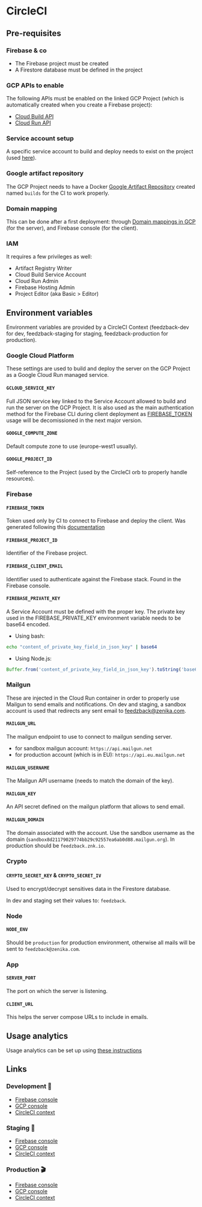 # CircleCI

## Pre-requisites

### Firebase & co

- The Firebase project must be created
- A Firestore database must be defined in the project

### GCP APIs to enable

The following APIs must be enabled on the linked GCP Project (which is automatically created when you create a Firebase project):

- [Cloud Build API](https://console.cloud.google.com/apis/library/cloudbuild.googleapis.com)
- [Cloud Run API](https://console.cloud.google.com/apis/library/run.googleapis.com)

### Service account setup

A specific service account to build and deploy needs to exist on the project (used [here](#gcloud_service_key)).

### Google artifact repository

The GCP Project needs to have a Docker [Google Artifact Repository](https://console.cloud.google.com/artifacts) created named `builds` for the CI to work properly.

### Domain mapping

This can be done after a first deployment: through [Domain mappings in GCP](https://console.cloud.google.com/run/domains) (for the server), and Firebase console (for the client).

### IAM

It requires a few privileges as well:

- Artifact Registry Writer
- Cloud Build Service Account
- Cloud Run Admin
- Firebase Hosting Admin
- Project Editor (aka Basic > Editor)

## Environment variables

Environment variables are provided by a CircleCI Context (feedzback-dev for dev, feedzback-staging for staging, feedzback-production for production).

### Google Cloud Platform

These settings are used to build and deploy the server on the GCP Project as a Google Cloud Run managed service.

#### `GCLOUD_SERVICE_KEY`

Full JSON service key linked to the Service Account allowed to build and run the server on the GCP Project.
It is also used as the main authentication method for the Firebase CLI during client deployment as [FIREBASE_TOKEN](#firebase_token) usage will be decomissioned in the next major version.

#### `GOOGLE_COMPUTE_ZONE`

Default compute zone to use (europe-west1 usually).

#### `GOOGLE_PROJECT_ID`

Self-reference to the Project (used by the CircleCI orb to properly handle resources).

### Firebase

#### `FIREBASE_TOKEN`

Token used only by CI to connect to Firebase and deploy the client. Was generated following this [documentation](https://firebase.google.com/docs/cli?authuser=0#cli-ci-systems)

#### `FIREBASE_PROJECT_ID`

Identifier of the Firebase project.

#### `FIREBASE_CLIENT_EMAIL`

Identifier used to authenticate against the Firebase stack. Found in the Firebase console.

#### `FIREBASE_PRIVATE_KEY`

A Service Account must be defined with the proper key. The private key used in the FIREBASE_PRIVATE_KEY environment variable needs to be base64 encoded.

- Using bash:

```bash
echo "content_of_private_key_field_in_json_key" | base64
```

- Using Node.js:

```js
Buffer.from('content_of_private_key_field_in_json_key').toString('base64');
```

### Mailgun

These are injected in the Cloud Run container in order to properly use Mailgun to send emails and notifications.
On dev and staging, a sandbox account is used that redirects any sent email to [feedzback@zenika.com](mailto:feedzback@zenika.com).

#### `MAILGUN_URL`

The mailgun endpoint to use to connect to mailgun sending server.

- for sandbox mailgun account: `https://api.mailgun.net`
- for production account (which is in EU): `https://api.eu.mailgun.net`

#### `MAILGUN_USERNAME`

The Mailgun API username (needs to match the domain of the key).

#### `MAILGUN_KEY`

An API secret defined on the mailgun platform that allows to send email.

#### `MAILGUN_DOMAIN`

The domain associated with the account.
Use the sandbox username as the domain (`sandbox8d21179029774bb29c92557ea6ab0d88.mailgun.org`).
In production should be `feedzback.znk.io`.

### Crypto

#### `CRYPTO_SECRET_KEY` & `CRYPTO_SECRET_IV`

Used to encrypt/decrypt sensitives data in the Firestore database.

In dev and staging set their values to: `feedzback`.

### Node

#### `NODE_ENV`

Should be `production` for production environment, otherwise all mails will be sent to `feedzback@zenika.com`.

### App

#### `SERVER_PORT`

The port on which the server is listening.

#### `CLIENT_URL`

This helps the server compose URLs to include in emails.

## Usage analytics
Usage analytics can be set up using [these instructions](/docs-source/docs/usage-analytics.md)


## Links

### Development 🚧

- [Firebase console](https://console.firebase.google.com/project/feedzback-v2-dev)
- [GCP console](https://console.cloud.google.com/home/dashboard?hl=en&project=feedzback-v2-dev)
- [CircleCI context](https://app.circleci.com/settings/organization/github/Zenika/contexts/686ad410-3bba-4c59-a904-da3fe737eaa3?return-to=%2F)

### Staging 🚀

- [Firebase console](https://console.firebase.google.com/project/feedzback-v2-staging)
- [GCP console](https://console.cloud.google.com/home/dashboard?hl=en&project=feedzback-v2-staging)
- [CircleCI context](https://app.circleci.com/settings/organization/github/Zenika/contexts/489bddb3-fe2e-465e-91f9-b9ba7a155e0d?return-to=%2F)

### Production 🎬

- [Firebase console](https://console.firebase.google.com/project/feedzback-v2)
- [GCP console](https://console.cloud.google.com/home/dashboard?hl=en&project=feedzback-v2)
- [CircleCI context](https://app.circleci.com/settings/organization/github/Zenika/contexts/3b5ca05f-7180-479e-9225-9902e29cde9b?return-to=%2F)

